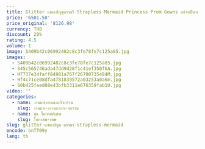 ```yaml
---
title: Glitter แชมเปญชุดราตรี Strapless Mermaid Princess Prom Gowns อย่างเป็นทางการ Beach ค็อกเทลปาร์ตี้ Vestidos De Novia ที่กําหนดเอง
price: '6501.58'
price_original: '8126.98'
currency: THB
discount: 20%
rating: 4.5
volume: 1
image: S409b42c06992482c8c3fe78fe7c125a85.jpg
images:
  - S409b42c06992482c8c3fe78fe7c125a85.jpg
  - S45c565746ada47dd9d28f1c41ef350f6A.jpg
  - H7737e34faff84981a767f26700735484M.jpg
  - Hf4c71ce08dfa4781839572a03253a0a6m.jpg
  - S0b425feed08e43bfb3311e676359fab1U.jpg
video: ''
categories:
  - name: งานแต่งงานและกิจกรรม
    slug: งานแต-งงานและก-จกรรม
  - name: ชุด โอกาสพิเศษ
    slug: โอกาสพ-เศษ
slug: glitter-แชมเปญช-ดราตร-strapless-mermaid
encode: onTT09y
lang: th
---
```

  
